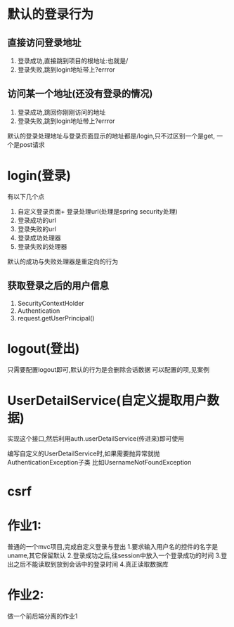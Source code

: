 # 默认的登录行为
## 直接访问登录地址
1. 登录成功,直接跳到项目的根地址:也就是/
2. 登录失败,跳到login地址带上?errror

## 访问某一个地址(还没有登录的情况)
1. 登录成功,跳回你刚刚访问的地址
2. 登录失败,跳到login地址带上?errror


默认的登录处理地址与登录页面显示的地址都是/login,只不过区别一个是get,
一个是post请求

# login(登录)
有以下几个点
1. 自定义登录页面+ 登录处理url(处理是spring security处理)
2. 登录成功的url
3. 登录失败的url
4. 登录成功处理器
5. 登录失败的处理器

默认的成功与失败处理器是重定向的行为

## 获取登录之后的用户信息
1. SecurityContextHolder
2. Authentication
3. request.getUserPrincipal()

# logout(登出)

只需要配置logout即可,默认的行为是会删除会话数据
可以配置的项,见案例
# UserDetailService(自定义提取用户数据)
实现这个接口,然后利用auth.userDetailService(传进来)即可使用

编写自定义的UserDetailService时,如果需要抛异常就抛AuthenticationException子类
比如UsernameNotFoundException
# csrf


# 作业1:
普通的一个mvc项目,完成自定义登录与登出
1.要求输入用户名的控件的名字是uname,其它保留默认
2.登录成功之后,往session中放入一个登录成功的时间
3.登出之后不能读取到放到会话中的登录时间
4.真正读取数据库

# 作业2:
做一个前后端分离的作业1